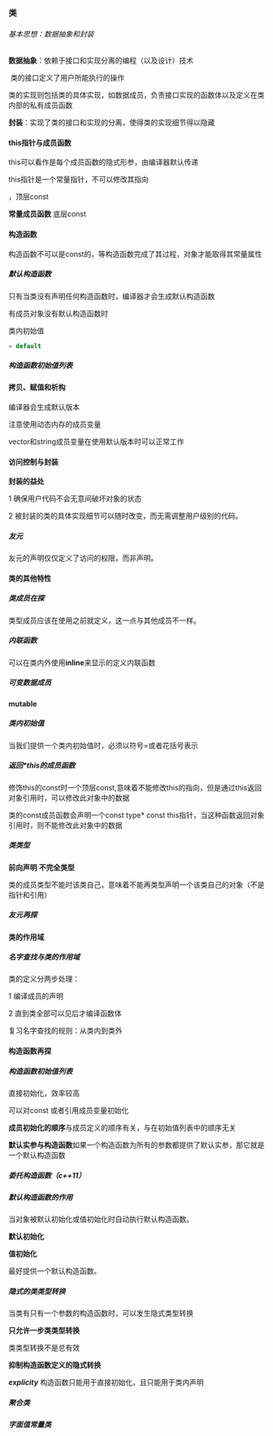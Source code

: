 ### 类

###### 基本思想：数据抽象和封装

**数据抽象**：依赖于接口和实现分离的编程（以及设计）技术

​					类的接口定义了用户所能执行的操作

​					类的实现则包括类的具体实现，如数据成员，负责接口实现的函数体以及定义在类内部的私有成员函数

**封装**：实现了类的接口和实现的分离，使得类的实现细节得以隐藏

#### this指针与成员函数

this可以看作是每个成员函数的隐式形参，由编译器默认传递

this指针是一个常量指针，不可以修改其指向

，顶层const

**常量成员函数** 底层const

#### 构造函数

构造函数不可以是const的，等构造函数完成了其过程，对象才能取得其常量属性

##### **默认构造函数** 

只有当类没有声明任何构造函数时，编译器才会生成默认构造函数

有成员对象没有默认构造函数时

类内初始值

```c++
= default 
```

##### 构造函数初始值列表

#### 拷贝、赋值和析构

编译器会生成默认版本

注意使用动态内存的成员变量

vector和string成员变量在使用默认版本时可以正常工作

#### 访问控制与封装

**封装的益处** 

1 确保用户代码不会无意间破坏对象的状态

2 被封装的类的具体实现细节可以随时改变，而无需调整用户级别的代码。

##### 友元

友元的声明仅仅定义了访问的权限，而非声明。

#### 类的其他特性

##### 类成员在探

类型成员应该在使用之前就定义，这一点与其他成员不一样。

##### 内联函数

可以在类内外使用**inline**来显示的定义内联函数

##### 可变数据成员

**mutable**

##### 类内初始值

当我们提供一个类内初始值时，必须以符号=或者花括号表示

##### 返回*this的成员函数

修饰this的const时一个顶层const,意味着不能修改this的指向，但是通过this返回对象引用时，可以修改此对象中的数据

类的const成员函数会声明一个const type* const this指针，当这种函数返回对象引用时，则不能修改此对象中的数据

##### 类类型

**前向声明** **不完全类型**

类的成员类型不能时该类自己，意味着不能再类型声明一个该类自己的对象（不是指针和引用）

##### 友元再探

#### 类的作用域

##### 名字查找与类的作用域

类的定义分两步处理：

1 编译成员的声明

2 直到类全部可以见后才编译函数体

复习名字查找的规则：从类内到类外

#### 构造函数再探

##### 构造函数初始值列表

直接初始化，效率较高

可以对const 或者引用成员变量初始化

**成员初始化的顺序**与成员定义的顺序有关，与在初始值列表中的顺序无关

**默认实参与构造函数**如果一个构造函数为所有的参数都提供了默认实参，那它就是一个默认构造函数

##### 委托构造函数（c++11）

##### 默认构造函数的作用

当对象被默认初始化或值初始化时自动执行默认构造函数。

**默认初始化**

**值初始化**

最好提供一个默认构造函数。

##### 隐式的类类型转换

当类有只有一个参数的构造函数时，可以发生隐式类型转换

**只允许一步类类型转换**

类类型转换不是总有效

**抑制构造函数定义的隐式转换**

***explicity*** 构造函数只能用于直接初始化，且只能用于类内声明

##### 聚合类

##### 字面值常量类

